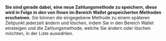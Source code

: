 **Sie sind gerade dabei, eine neue Zahlungsmethode zu speichern, diese wird in Folge in den von Ihnen im Bereich Wallet gespeicherten Methoden erscheinen.**
Sie können die eingegebene Methode zu einem späteren Zeitpunkt jederzeit ändern und löschen, indem Sie in den Bereich Wallet einsteigen und die Zahlungsmethode, welche Sie ändern oder löschen möchten, in der Liste auswählen.



